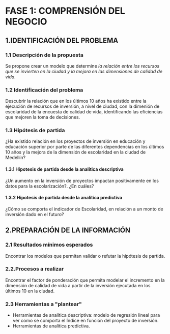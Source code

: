 # FASE 1: COMPRENSIÓN DEL NEGOCIO

## 1.IDENTIFICACIÓN DEL PROBLEMA
   ### 1.1 Descripción de la propuesta
Se propone crear un modelo que determine *la relación entre los recursos que se invierten en la ciudad y la mejora en las dimensiones de calidad de vida.*
   ### 1.2 Identificación del problema
Descubrir la relación que en los últimos 10 años ha existido entre la ejecución de recursos de inversión, a nivel de ciudad, con la dimenión de escolaridad de la encuesta de calidad de vida, identificando las eficiencias que mejoren la toma de decisiones.
   ### 1.3 Hipótesis de partida
 ¿Ha existido relación en los proyectos de inversión en educación y educación superior por parte de las diferentes dependencias en los últimos 10 años y la mejora de la dimensión de escolaridad en la ciudad de Medellín?
   #### 1.3.1 Hipotesis de partida desde la analítica descriptiva
   ¿Un aumento en la inversión de proyectos impactan positivamente en los datos para la escolarización?. ¿En cuáles?
   #### 1.3.2 Hipotesis de partida desde la analítica predictiva
  ¿Cómo se comporta el indicador de Escolaridad, en relación a un monto de inversión dado en el futuro?

## 2.PREPARACIÓN DE LA INFORMACIÓN
### 2.1 Resultados mínimos esperados
Encontrar los modelos que permitan validar o refutar la hipótesis de partida.
### 2.2.Procesos a realizar
Encontrar el factor de ponderación que permita modelar el incremento en la dimensión de calidad de vida a partir de la inversión ejecutada en los últimos 10 en la ciudad.
### 2.3 Herramientas a "plantear"
* Herramientas de analítica descriptiva: modelo de regresión lineal para ver como se comporta el Índice en función del proyecto de inversión.
* Herramientas de analítica predictiva.

